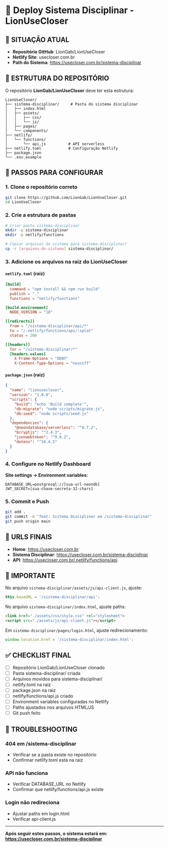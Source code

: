 # 🚀 Deploy Sistema Disciplinar - LionUseCloser

## 📍 SITUAÇÃO ATUAL
- **Repositório GitHub**: LionGab/LionUseCloser
- **Netlify Site**: usecloser.com.br
- **Path do Sistema**: https://usecloser.com.br/sistema-disciplinar

## 🔧 ESTRUTURA DO REPOSITÓRIO

O repositório **LionGab/LionUseCloser** deve ter esta estrutura:

```
LionUseCloser/
├── sistema-disciplinar/     # Pasta do sistema disciplinar
│   ├── index.html
│   ├── assets/
│   │   ├── css/
│   │   └── js/
│   ├── pages/
│   └── components/
├── netlify/
│   └── functions/
│       └── api.js          # API serverless
├── netlify.toml            # Configuração Netlify
├── package.json
└── .env.example
```

## 📝 PASSOS PARA CONFIGURAR

### 1. Clone o repositório correto
```bash
git clone https://github.com/LionGab/LionUseCloser.git
cd LionUseCloser
```

### 2. Crie a estrutura de pastas
```bash
# Criar pasta sistema-disciplinar
mkdir -p sistema-disciplinar
mkdir -p netlify/functions

# Copiar arquivos do sistema para sistema-disciplinar/
cp -r [arquivos-do-sistema] sistema-disciplinar/
```

### 3. Adicione os arquivos na raiz do LionUseCloser

#### `netlify.toml` (raiz)
```toml
[build]
  command = "npm install && npm run build"
  publish = "."
  functions = "netlify/functions"

[build.environment]
  NODE_VERSION = "18"

[[redirects]]
  from = "/sistema-disciplinar/api/*"
  to = "/.netlify/functions/api/:splat"
  status = 200

[[headers]]
  for = "/sistema-disciplinar/*"
  [headers.values]
    X-Frame-Options = "DENY"
    X-Content-Type-Options = "nosniff"
```

#### `package.json` (raiz)
```json
{
  "name": "lionusecloser",
  "version": "1.0.0",
  "scripts": {
    "build": "echo 'Build complete'",
    "db:migrate": "node scripts/migrate.js",
    "db:seed": "node scripts/seed.js"
  },
  "dependencies": {
    "@neondatabase/serverless": "^0.7.2",
    "bcryptjs": "^2.4.3",
    "jsonwebtoken": "^9.0.2",
    "dotenv": "^16.4.5"
  }
}
```

### 4. Configure no Netlify Dashboard

**Site settings → Environment variables:**
```
DATABASE_URL=postgresql://[sua-url-neondb]
JWT_SECRET=[sua-chave-secreta-32-chars]
```

### 5. Commit e Push
```bash
git add .
git commit -m "feat: Sistema Disciplinar em /sistema-disciplinar"
git push origin main
```

## 🎯 URLS FINAIS

- **Home**: https://usecloser.com.br
- **Sistema Disciplinar**: https://usecloser.com.br/sistema-disciplinar
- **API**: https://usecloser.com.br/.netlify/functions/api

## 🔑 IMPORTANTE

No arquivo `sistema-disciplinar/assets/js/api-client.js`, ajuste:
```javascript
this.baseURL = '/sistema-disciplinar/api';
```

No arquivo `sistema-disciplinar/index.html`, ajuste paths:
```html
<link href="./assets/css/style.css" rel="stylesheet">
<script src="./assets/js/api-client.js"></script>
```

Em `sistema-disciplinar/pages/login.html`, ajuste redirecionamento:
```javascript
window.location.href = '/sistema-disciplinar/index.html';
```

## ✅ CHECKLIST FINAL

- [ ] Repositório LionGab/LionUseCloser clonado
- [ ] Pasta sistema-disciplinar/ criada
- [ ] Arquivos movidos para sistema-disciplinar/
- [ ] netlify.toml na raiz
- [ ] package.json na raiz
- [ ] netlify/functions/api.js criado
- [ ] Environment variables configuradas no Netlify
- [ ] Paths ajustados nos arquivos HTML/JS
- [ ] Git push feito

## 🚨 TROUBLESHOOTING

### 404 em /sistema-disciplinar
- Verificar se a pasta existe no repositório
- Confirmar netlify.toml está na raiz

### API não funciona
- Verificar DATABASE_URL no Netlify
- Confirmar que netlify/functions/api.js existe

### Login não redireciona
- Ajustar paths em login.html
- Verificar api-client.js

---

**Após seguir estes passos, o sistema estará em:**
**https://usecloser.com.br/sistema-disciplinar**
